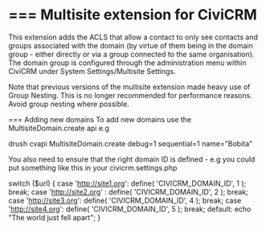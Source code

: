 === Multisite extension for CiviCRM
=====================

This extension adds the ACLS that allow a contact to only see contacts and groups associated with the domain (by
virtue of them being in the domain group - either directly or via a group connected to the same organisation).
The domain group is configured through the administration menu within CiviCRM under System Settings/Multisite Settings. 

Note that previous versions of the multisite extension made heavy use of Group Nesting. This is no longer recommended
for performance reasons. Avoid group nesting where possible.

=== Adding new domains
To add new domains use the MultisiteDomain.create api e.g

drush cvapi MultisiteDomain.create debug=1 sequential=1 name="Bobita"

You also need to ensure that the right domain ID is defined - e.g you could put something like this in your civicrm.settings.php

 switch ($url) {
    case 'http://site1.org':
      define( 'CIVICRM_DOMAIN_ID', 1 );
      break;
    case 'http://site2.org' :
      define( 'CIVICRM_DOMAIN_ID', 2 );
      break;
    case 'http://site3.org':
      define( 'CIVICRM_DOMAIN_ID', 4 );
      break;
    case 'http://site4.org':
      define( 'CIVICRM_DOMAIN_ID', 5 );
      break;
    default:
      echo "The world just fell apart";
   }

